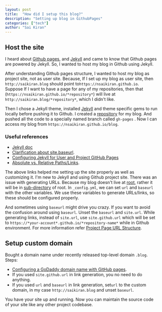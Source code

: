 ```yaml
---
layout: post
title:  "How did I setup this blog?"
description: "Setting up blog in GithubPages"
categories: ["tech"]
author: "Sai Kiran"
---
```


## Host the site
I heard about [Github pages][Link to Github Pages], and [Jekyll][Link to Jekyll] and came to know that Github pages are powered by Jekyll.
So, I wanted to host my blog in Github using Jekyll.

After understanding Github pages structure, I wanted to host my blog as project site, not as user site.
Because, If I set up my blog as user site, then `http://saikiran.blog` should point to`https://nsaikiran.github.io`. 
Suppose If I want to have a page for any of my repositories, then that (`https://nsaikiran.github.io/*repository*`) will live at  `http://saikiran.blog/*repository*`,  which I didn't like. 

Then I chose a Jekyll theme, installed [Jekyll][Jekyll installatin] and theme specific gems to run locally before pushing it to Github. 
I created a [repository][blog-repo] for my blog. And pushed all the code to a specially named branch called `gh-pages` . 
Now I can access my blog from `https://nsaikiran.github.io/blog`.

### Useful references
* [Jekyll doc][Link to Jekyll doc]
* [Clarification about site.baseurl][Link to url clarification]. 
* [Configuring Jekyll for User and Project GitHub Pages][Configuring Jekyll for User and Project GitHub Pages]
* [Absolute vs. Relative Paths/Links][Absolute vs. Relative Paths/Links].

The above links helped me setting up the site properly as well as customizing it.
I'm new to Jekyll and using Github project site.
There was an issue with generating URLs. Because my blog doesn't live at [root][root],
rather it will be in [sub-directory][code-base] of root. 
In `_config.yml`, we can set `url` and `baseurl` with the other variables. 
We use these variables to generate URLs/links, so these should be configured properly. 

And sometimes using `baseurl` might drive you crazy. 
If you want to avoid the confusion around using `baseurl`. 
Unset the `baseurl` and `site.url`.
While generating links, instead of `site.url`, use `site.github.url` which will be set to `https://*your-account*.github.io/*repository-name*` while in Github environment. 
For more information refer [Project Page URL Structure][Project Page URL Structure].
<!--You can check your site locally with `jekyll serve`.-->

## Setup custom domain

Bought a domain name under recently released  top-level domain `.blog`.
Steps: 

* [Configuring a GoDaddy domain name with GitHub pages][Configuring a GoDaddy domain name with GitHub pages].
* If you used `site.github.url` in link generation, you no need to do anything.
* If you used `url` and `baseurl` in link generation, set`url` to the custom domain, in my case `http://saikiran.blog` and unset `baseurl`.


You have your site up and running. 
Now you can maintain the source code of your site like any other project codebase.


[Link to Github Pages]: https://pages.github.com/
[Link to Jekyll]: https://jekyllrb.com/
[Link to url clarification]: https://byparker.com/blog/2014/clearing-up-confusion-around-baseurl/
[Link to Jekyll doc]: https://jekyllrb.com/docs/home/
[Project Page URL Structure]: https://jekyllrb.com/docs/github-pages/#project-page-url-structure
[Configuring Jekyll for User and Project GitHub Pages]: http://downtothewire.io/2015/08/15/configuring-jekyll-for-user-and-project-github-pages/
[Absolute vs. Relative Paths/Links]: http://www.coffeecup.com/help/articles/absolute-vs-relative-pathslinks/
[Configuring a GoDaddy domain name with GitHub pages]: http://mycyberuniverse.com/web/configuring-a-godaddy-domain-name-with-github-pages.html
[blog-repo]: https://github.com/nsaikiran/blog
[code-base]: https://nsaikiran.github.io/blog
[root]: https://nsaikiran.github.io
[Jekyll installatin]: https://jekyllrb.com/docs/installation/